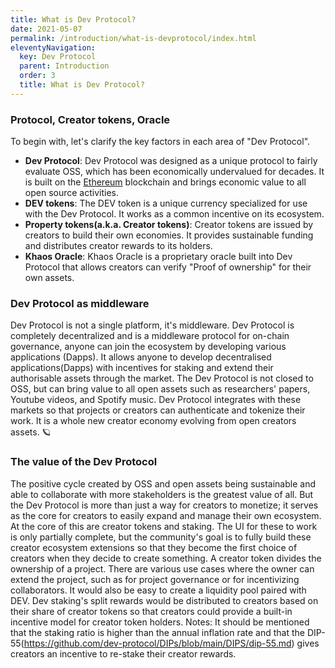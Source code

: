 ```yaml
---
title: What is Dev Protocol?
date: 2021-05-07
permalink: /introduction/what-is-devprotocol/index.html
eleventyNavigation:
  key: Dev Protocol
  parent: Introduction
  order: 3
  title: What is Dev Protocol?
---
```


### Protocol, Creator tokens, Oracle

To begin with, let's clarify the key factors in each area of "Dev Protocol".

- **Dev Protocol**: Dev Protocol was designed as a unique protocol to fairly evaluate OSS, which has been economically undervalued for decades. It is built on the [Ethereum](https://ethereum.org/en/) blockchain and brings economic value to all open source activities.
- **DEV tokens**: The DEV token is a unique currency specialized for use with the Dev Protocol. It works as a common incentive on its ecosystem.
- **Property tokens(a.k.a. Creator tokens)**: Creator tokens are issued by creators to build their own economies. It provides sustainable funding and distributes creator rewards to its holders.
- **Khaos Oracle**: Khaos Oracle is a proprietary oracle built into Dev Protocol that allows creators can verify "Proof of ownership" for their own assets.

### Dev Protocol as middleware

Dev Protocol is not a single platform, it's middleware. Dev Protocol is completely decentralized and is a middleware protocol for on-chain governance, anyone can join the ecosystem by developing various applications (Dapps). It allows anyone to develop decentralised applications(Dapps) with incentives for staking and extend their authorisable assets through the market. The Dev Protocol is not closed to OSS, but can bring value to all open assets such as researchers' papers, Youtube videos, and Spotify music. Dev Protocol integrates with these markets so that projects or creators can authenticate and tokenize their work.
It is a whole new creator economy evolving from open creators assets. 🪐

### The value of the Dev Protocol

The positive cycle created by OSS and open assets being sustainable and able to collaborate with more stakeholders is the greatest value of all. But the Dev Protocol is more than just a way for creators to monetize; it serves as the core for creators to easily expand and manage their own ecosystem. At the core of this are creator tokens and staking. The UI for these to work is only partially complete, but the community's goal is to fully build these creator ecosystem extensions so that they become the first choice of creators when they decide to create something.
A creator token divides the ownership of a project. There are various use cases where the owner can extend the project, such as for project governance or for incentivizing collaborators. It would also be easy to create a liquidity pool paired with DEV. Dev staking's split rewards would be distributed to creators based on their share of creator tokens so that creators could provide a built-in incentive model for creator token holders.
Notes: It should be mentioned that the staking ratio is higher than the annual inflation rate and that the DIP-55(https://github.com/dev-protocol/DIPs/blob/main/DIPS/dip-55.md) gives creators an incentive to re-stake their creator rewards.
